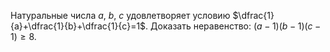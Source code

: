Натуральные числа $a$, $b$, $c$ удовлетворяет условию $\dfrac{1}{a}+\dfrac{1}{b}+\dfrac{1}{c}=1$. Доказать неравенство: $(a-1)(b-1)(c-1)\geq 8$.
